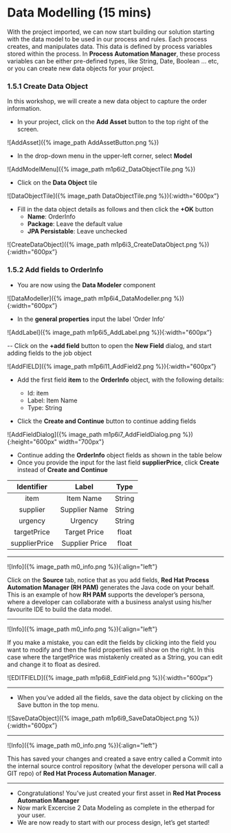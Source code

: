 #  Data Modelling (15 mins)

With the project imported, we can now start building our solution starting with the data model to be used in our process and rules. Each process creates, and manipulates data. This data is defined by process variables stored within the process. In **Process Automation Manager**, these process variables can be either pre-defined types, like String, Date, Boolean … etc, or you can create new data objects for your project. 

### 1.5.1 Create Data Object

In this workshop, we will create a new data object to capture the order information.

- In your project, click on the **Add Asset** button to the top right of the screen.

![AddAsset]({% image_path AddAssetButton.png %})

- In the drop-down menu in the upper-left corner, select **Model**

![AddModelMenu]({% image_path m1p6i2_DataObjectTile.png %})

- Click on the **Data Object** tile

![DataObjectTile]({% image_path DataObjectTile.png %}){:width="600px”}

- Fill in the data object details as follows and then click the **+OK** button
    - **Name**: OrderInfo
    - **Package**: Leave the default value
    - **JPA Persistable**: Leave unchecked

![CreateDataObject]({% image_path m1p6i3_CreateDataObject.png %}){:width="600px”}

### 1.5.2 Add fields to OrderInfo

- You are now using the **Data Modeler** component 

![DataModeller]({% image_path m1p6i4_DataModeller.png %}){:width="600px”}

- In the **general properties** input the label ‘Order Info’ 

![AddLabel]({% image_path m1p6i5_AddLabel.png %}){:width="600px”}

-- Click on the **+add field** button to open the **New Field** dialog, and start adding fields to the job object

![AddFIELD]({% image_path m1p6i11_AddField2.png %}){:width="600px”}

- Add the first field **item** to the **OrderInfo** object, with the following details:
  - Id: item
  - Label: Item Name
  - Type: String
  
- Click the **Create and Continue** button to continue adding fields

![AddFieldDialog]({% image_path m1p6i7_AddFieldDialog.png %}){:height="600px" width="700px"}

- Continue adding the **OrderInfo** object fields as shown in the table below
- Once you provide the input for the last field **supplierPrice**, click **Create** instead of **Create and Continue**

<p></p>

| Identifier   |     Label      |      Type     |
|     :---:    |     :---:      |     :---:     |
| item         | Item Name      | String        |
| supplier     | Supplier Name  | String        |
| urgency      | Urgency        | String        |
| targetPrice  | Target Price   | float         |
| supplierPrice| Supplier Price | float         |

---
![Info]({% image_path m0_info.png %}){:align="left"} 

Click on the **Source** tab, notice that as you add fields, **Red Hat Process Automation Manager (RH PAM)** generates the Java code on your behalf. This is an example of how **RH PAM** supports the developer’s persona, where a developer can collaborate with a business analyst using his/her favourite IDE to build the data model. 

---
![Info]({% image_path m0_info.png %}){:align="left"} 

If you make a mistake, you can edit the fields by clicking into the field you want to modify and then the field properties will show on the right. In this case where the targetPrice was mistakenly created as a String, you can edit and change it to float as desired. 


![EDITFIELD]({% image_path m1p6i8_EditField.png %}){:width="600px”}

---

- When you’ve added all the fields, save the data object by clicking on the Save button in the top menu.

![SaveDataObject]({% image_path m1p6i9_SaveDataObject.png %}){:width="600px”}

---
![Info]({% image_path m0_info.png %}){:align="left"} 

This has saved your changes and created a save entry called a Commit into the internal source control repository (what the developer persona will call a GIT repo) of **Red Hat Process Automation Manager**. 

---

- Congratulations!  You’ve just created your first asset in **Red Hat Process Automation Manager**
- Now mark Excercise 2 Data Modeling as complete in the etherpad for your user.
- We are now ready to start with our process design, let’s get started!



